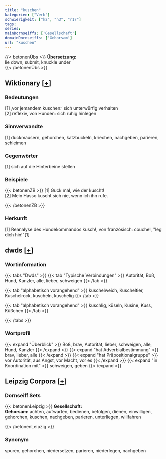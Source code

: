 ```yaml
---
title: "kuschen"
kategorien: ["Verb"]
schwierigkeit: ["k2", "h3", "r17"]
tags:
series:
mainDornseiffs: ['Gesellschaft']
domainDornseiffs: ['Gehorsam']
url: "kuschen"
---
```


{{< betonenÜbs >}}
**Übersetzung:**  
lie down, submit, knuckle under  
{{< /betonenÜbs >}}

## Wiktionary [[+](https://de.wiktionary.org/wiki/kuschen)]

### Bedeutungen
[1] ‚vor jemandem kuschen:‘ sich unterwürfig verhalten  
[2] reflexiv, von Hunden: sich ruhig hinlegen  

### Sinnverwandte
[1] duckmäusern, gehorchen, katzbuckeln, kriechen, nachgeben, parieren, schleimen  

### Gegenwörter
[1] sich auf die Hinterbeine stellen  

### Beispiele
{{< betonenZB >}}
[1] Guck mal, wie der kuscht!  
[2] Mein Hasso kuscht sich nie, wenn ich ihn rufe.  

{{< /betonenZB >}}
### Herkunft
[1] Reanalyse des Hundekommandos kusch!, von französisch: couche!, "leg dich hin!"[1]  



## dwds [[+](https://www.dwds.de/wb/kuschen)]

### Wortinformation
{{< tabs "Dwds" >}}
{{< tab "Typische Verbindungen" >}}
Autorität, Boß, Hund, Kanzler, alle, lieber, schweigen
{{< /tab >}}

{{< tab "alphabetisch vorangehend" >}}
kuschelweich, Kuscheltier, Kuschelrock, kuscheln, kuschelig
{{< /tab >}}

{{< tab "alphabetisch vorangehend" >}}
kuschlig, küseln, Kusine, Kuss, Küßchen
{{< /tab >}}

{{< /tabs >}}

### Wortprofil
{{< expand "Überblick" >}} Boß, brav, Autorität, lieber, schweigen, alle, Hund, Kanzler {{< /expand >}}
{{< expand "hat Adverbialbestimmung" >}} brav, lieber, alle {{< /expand >}}
{{< expand "hat Präpositionalgruppe" >}} vor Autorität, aus Angst, vor Macht, vor es {{< /expand >}}
{{< expand "in Koordination mit" >}} schweigen, geben {{< /expand >}}

## Leipzig Corpora [[+](https://corpora.uni-leipzig.de/en/res?word=kuschen&corpusId=deu_newscrawl-public_2018)]

### Dornseiff Sets
{{< betonenLeipzig >}}
**Gesellschaft:**  
**Gehorsam:** achten, aufwarten, bedienen, befolgen, dienen, einwilligen, gehorchen, kuschen, nachgeben, parieren, unterliegen, willfahren  

{{< /betonenLeipzig >}}

### Synonym
spuren, gehorchen, niedersetzen, parieren, niederlegen, nachgeben

